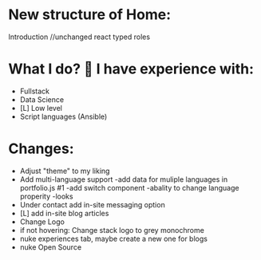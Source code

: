 # New structure of Home:
Introduction  //unchanged
react typed roles

# What I do?   I have experience with:
- Fullstack
- Data Science
- [L] Low level
- Script languages (Ansible)

# Changes:

- Adjust "theme" to my liking
- Add multi-language support
    -add data for muliple languages in portfolio.js #1
    -add switch component
        -abality to change language properity
        -looks
- Under contact add in-site messaging option
- [L] add in-site blog articles
- Change Logo
- if not hovering: Change stack logo to grey monochrome
- nuke experiences tab, maybe create a new one for blogs
- nuke Open Source
